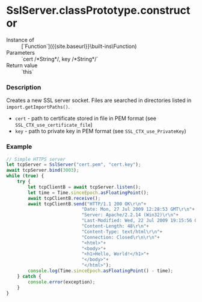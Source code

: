 # SslServer.classPrototype.constructor

<dl>
<dt> Instance of </dt><dd markdown="1">
 [`Function`]({{site.baseurl}}\built-ins\Function) 
</dd>
<dt> Parameters </dt><dd markdown="1">
 `cert /*String*/, key /*String*/` 
</dd>
<dt> Return value </dt><dd markdown="1">
 `this` 
</dd>

</dl>

### Description

Creates a new SSL server socket. Files are searched in directories 
listed in `import.getImportPaths()`.
 - `cert` - path to certificate stored in file in PEM format
            (see `SSL_CTX_use_certificate_file`)
 - `key`  - path to private key in PEM format
            (see `SSL_CTX_use_PrivateKey`)
 

### Example

```js
// Simple HTTPS server
let tcpServer = SslServer("cert.pem", "cert.key");
await tcpServer.bind(3003);
while (true) {
    try {
        let tcpClientB = await tcpServer.listen();
        let time = Time.sinceEpoch.asFloatingPoint();
        await tcpClientB.receive();
        await tcpClientB.send("HTTP/1.1 200 OK\r\n"+
                            "Date: Mon, 27 Jul 2009 12:28:53 GMT\r\n"+
                            "Server: Apache/2.2.14 (Win32)\r\n"+
                            "Last-Modified: Wed, 22 Jul 2009 19:15:56 GMT\r\n"+
                            "Content-Length: 48\r\n"+
                            "Content-Type: text/html\r\n"+
                            "Connection: Closed\r\n\r\n"+
                            "<html>"+
                            "<body>"+
                            "<h1>Hello, World!</h1>"+
                            "</body>"+
                            "</html>");
        console.log(Time.sinceEpoch.asFloatingPoint() - time);
    } catch {
        console.error(exception);
    }
}
```

